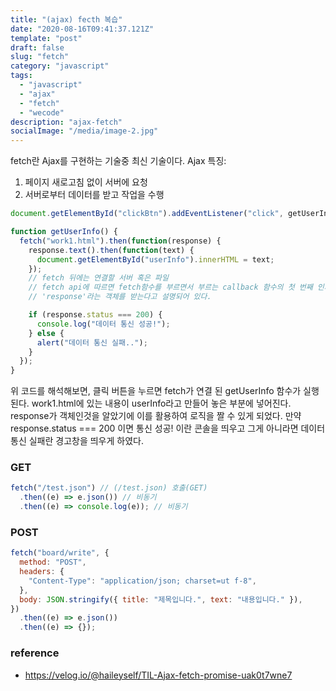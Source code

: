 ```yaml
---
title: "(ajax) fecth 복습"
date: "2020-08-16T09:41:37.121Z"
template: "post"
draft: false
slug: "fetch"
category: "javascript"
tags:
  - "javascript"
  - "ajax"
  - "fetch"
  - "wecode"
description: "ajax-fetch"
socialImage: "/media/image-2.jpg"
---
```


fetch란 Ajax를 구현하는 기술중 최신 기술이다.
Ajax 특징:

1. 페이지 새로고침 없이 서버에 요청
2. 서버로부터 데이터를 받고 작업을 수행

```js
document.getElementById("clickBtn").addEventListener("click", getUserInfo);

function getUserInfo() {
  fetch("work1.html").then(function(response) {
    response.text().then(function(text) {
      document.getElementById("userInfo").innerHTML = text;
    });
    // fetch 뒤에는 연결할 서버 혹은 파일
    // fetch api에 따르면 fetch함수를 부르면서 부르는 callback 함수의 첫 번째 인자로는
    // 'response'라는 객체를 받는다고 설명되어 있다.

    if (response.status === 200) {
      console.log("데이터 통신 성공!");
    } else {
      alert("데이터 통신 실패..");
    }
  });
}
```

위 코드를 해석해보면,
클릭 버튼을 누르면 fetch가 연결 된 getUserInfo 함수가 실행된다.
work1.html에 있는 내용이 userInfo라고 만들어 놓은 부분에 넣어진다.
response가 객체인것을 알았기에 이를 활용하여 로직을 짤 수 있게 되었다.
만약 response.status === 200 이면 통신 성공! 이란 콘솔을 띄우고
그게 아니라면 데이터 통신 실패란 경고창을 띄우게 하였다.

<h3>GET</h3>

```js
fetch("/test.json") // (/test.json) 호출(GET)
  .then((e) => e.json()) // 비동기
  .then((e) => console.log(e)); // 비동기
```

<h3>POST</h3>

```js
fetch("board/write", {
  method: "POST",
  headers: {
    "Content-Type": "application/json; charset=ut f-8",
  },
  body: JSON.stringify({ title: "제목입니다.", text: "내용입니다." }),
})
  .then((e) => e.json())
  .then((e) => {});
```

### reference

- https://velog.io/@haileyself/TIL-Ajax-fetch-promise-uak0t7wne7

